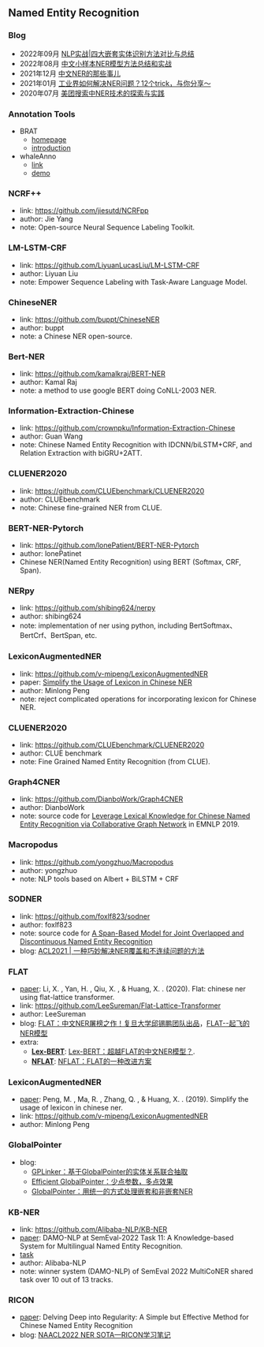 ## **Named Entity Recognition**


### Blog
  * 2022年09月 [NLP实战|四大嵌套实体识别方法对比与总结](https://mp.weixin.qq.com/s/51bqGNjoClZYVbEo6KVixg)
  * 2022年08月 [中文小样本NER模型方法总结和实战](https://mp.weixin.qq.com/s/81Ef0hhRoEeOrVyTge61FA)
  * 2021年12月 [中文NER的那些事儿](https://github.com/DSXiangLi/ChineseNER)
  * 2021年01月 [工业界如何解决NER问题？12个trick，与你分享～](https://zhuanlan.zhihu.com/p/152463745)
  * 2020年07月 [美团搜索中NER技术的探索与实践](https://mp.weixin.qq.com/s/632T-bwnKU2Ui4Uidpoylw)

### Annotation Tools
  * BRAT
    - [homepage](http://brat.nlplab.org/index.html)
    - [introduction](https://wetest.qq.com/lab/view/31.html)
  * whaleAnno
    - [link](https://github.com/datawhalechina/whale-anno)
    - [demo](https://tekii.cn/ner#/)

### NCRF++
  * link: https://github.com/jiesutd/NCRFpp
  * author: Jie Yang 
  * note: Open-source Neural Sequence Labeling Toolkit.

### LM-LSTM-CRF
  * link: https://github.com/LiyuanLucasLiu/LM-LSTM-CRF
  * author: Liyuan Liu
  * note: Empower Sequence Labeling with Task-Aware Language Model.

### ChineseNER
  * link: https://github.com/buppt/ChineseNER
  * author: buppt
  * note: a Chinese NER open-source.

### Bert-NER
  * link: https://github.com/kamalkraj/BERT-NER
  * author: Kamal Raj 
  * note: a method to use google BERT doing CoNLL-2003 NER.

### Information-Extraction-Chinese
  * link: https://github.com/crownpku/Information-Extraction-Chinese
  * author: Guan Wang
  * note: Chinese Named Entity Recognition with IDCNN/biLSTM+CRF, and Relation Extraction with biGRU+2ATT.

### CLUENER2020
  * link: https://github.com/CLUEbenchmark/CLUENER2020
  * author: CLUEbenchmark
  * note: Chinese fine-grained NER from CLUE.

### BERT-NER-Pytorch
  * link: https://github.com/lonePatient/BERT-NER-Pytorch
  * author: lonePatinet
  * Chinese NER(Named Entity Recognition) using BERT (Softmax, CRF, Span).

### NERpy
  * link: https://github.com/shibing624/nerpy
  * author: shibing624
  * note: implementation of ner using python, including BertSoftmax、BertCrf、BertSpan, etc.

### LexiconAugmentedNER
  * link: https://github.com/v-mipeng/LexiconAugmentedNER 
  * paper: [Simplify the Usage of Lexicon in Chinese NER](https://arxiv.org/pdf/1908.05969.pdf)
  * author: Minlong Peng
  * note: reject complicated operations for incorporating lexicon for Chinese NER.

### CLUENER2020
  * link: https://github.com/CLUEbenchmark/CLUENER2020
  * author: CLUE benchmark
  * note: Fine Grained Named Entity Recognition (from CLUE).
  
### Graph4CNER
  * link: https://github.com/DianboWork/Graph4CNER
  * author: DianboWork
  * note: source code for [Leverage Lexical Knowledge for Chinese Named Entity Recognition via Collaborative Graph Network](https://aclanthology.org/D19-1396.pdf) in EMNLP 2019.

### Macropodus
  * link: https://github.com/yongzhuo/Macropodus
  * author: yongzhuo
  * note: NLP tools based on Albert + BiLSTM + CRF

### SODNER
  * link: https://github.com/foxlf823/sodner
  * author: foxlf823
  * note: source code for [A Span-Based Model for Joint Overlapped and Discontinuous Named Entity Recognition](https://arxiv.org/pdf/2106.14373.pdf)
  * blog: [ACL2021 | 一种巧妙解决NER覆盖和不连续问题的方法](https://mp.weixin.qq.com/s/SundMXWB_2l-MXh0bu9g1w)

### FLAT
  * [paper](https://arxiv.org/abs/2004.11795): Li, X. , Yan, H. , Qiu, X. , & Huang, X. . (2020). Flat: chinese ner using flat-lattice transformer.
  * link: https://github.com/LeeSureman/Flat-Lattice-Transformer
  * author: LeeSureman
  * blog: [FLAT：中文NER屠榜之作！复旦大学邱锡鹏团队出品](https://baijiahao.baidu.com/s?id=1677517325999475430&wfr=spider&for=pc)，[FLAT--起飞的NER模型](https://zhuanlan.zhihu.com/p/362349210)
  * extra: 
    - [**Lex-BERT**](https://arxiv.org/abs/2101.00396): [Lex-BERT：超越FLAT的中文NER模型？](https://zhuanlan.zhihu.com/p/343231764).
    - [**NFLAT**](https://arxiv.org/abs/2205.05832): [NFLAT：FLAT的一种改进方案](https://mp.weixin.qq.com/s/MjjOMUTBdvSo1Ef7wcUkPg)
     

### LexiconAugmentedNER
  * [paper](https://arxiv.org/pdf/1908.05969.pdf): Peng, M. , Ma, R. , Zhang, Q. , & Huang, X. . (2019). Simplify the usage of lexicon in chinese ner.
  * link: https://github.com/v-mipeng/LexiconAugmentedNER
  * author: Minlong Peng 

### GlobalPointer
  * blog: 
    - [GPLinker：基于GlobalPointer的实体关系联合抽取](https://spaces.ac.cn/archives/8888)
    - [Efficient GlobalPointer：少点参数，多点效果](https://spaces.ac.cn/archives/8877)
    - [GlobalPointer：用统一的方式处理嵌套和非嵌套NER](https://spaces.ac.cn/archives/8373)

### KB-NER
  * link: https://github.com/Alibaba-NLP/KB-NER
  * [paper](https://arxiv.org/pdf/2203.00545.pdf): DAMO-NLP at SemEval-2022 Task 11: A Knowledge-based System for Multilingual Named Entity Recognition.
  * [task](https://multiconer.github.io/results)
  * author: Alibaba-NLP
  * note: winner system (DAMO-NLP) of SemEval 2022 MultiCoNER shared task over 10 out of 13 tracks.

### RICON
  * [paper](https://arxiv.org/abs/2204.05544): Delving Deep into Regularity: A Simple but Effective Method for Chinese Named Entity Recognition
  * blog: [NAACL2022 NER SOTA—RICON学习笔记](https://mp.weixin.qq.com/s/V5_-2MsH5VaZxbDRakJ3dg)
